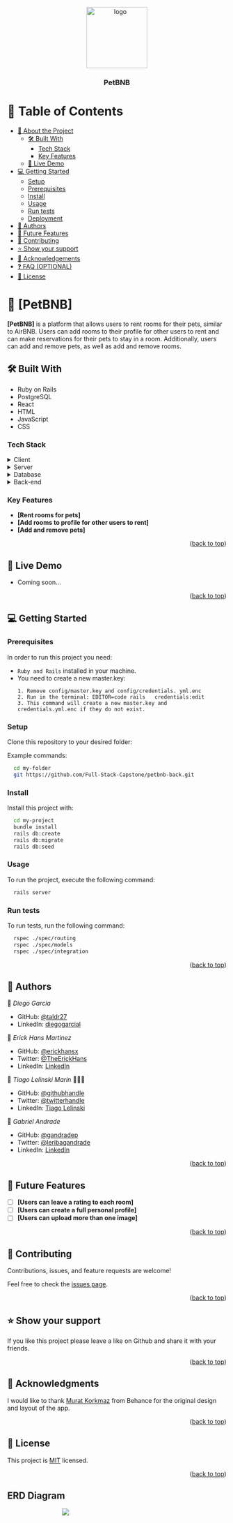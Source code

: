 <a name="readme-top"></a>

<div align="center">
  <img src="./src/images/logo-no-background.png" alt="logo" width="140"  height="auto" />
  <br/>

  <h3><b>PetBNB</b></h3>

</div>

# 📗 Table of Contents

- [📖 About the Project](#about-project)
  - [🛠 Built With](#built-with)
    - [Tech Stack](#tech-stack)
    - [Key Features](#key-features)
  - [🚀 Live Demo](#live-demo)
- [💻 Getting Started](#getting-started)
  - [Setup](#setup)
  - [Prerequisites](#prerequisites)
  - [Install](#install)
  - [Usage](#usage)
  - [Run tests](#run-tests)
  - [Deployment](#triangular_flag_on_post-deployment)
- [👥 Authors](#authors)
- [🔭 Future Features](#future-features)
- [🤝 Contributing](#contributing)
- [⭐️ Show your support](#support)
- [🙏 Acknowledgements](#acknowledgements)
- [❓ FAQ (OPTIONAL)](#faq)
- [📝 License](#license)

# 📖 [PetBNB] <a name="about-project"></a>

**[PetBNB]** is a platform that allows users to rent rooms for their pets, similar to AirBNB. Users can add rooms to their profile for other users to rent and can make reservations for their pets to stay in a room. Additionally, users can add and remove pets, as well as add and remove rooms.

## 🛠 Built With <a name="built-with"></a>

- Ruby on Rails
- PostgreSQL
- React
- HTML
- JavaScript
- CSS

### Tech Stack <a name="tech-stack"></a>

<details>
  <summary>Client</summary>
  <ul>
    <li><a href="https://reactjs.org/">React.js</a></li>
  </ul>
</details>

<details>
  <summary>Server</summary>
  <ul>
    <li><a href="https://expressjs.com/">Express.js</a></li>
  </ul>
</details>

<details>
<summary>Database</summary>
  <ul>
    <li><a href="https://www.postgresql.org/">PostgreSQL</a></li>
  </ul>
</details>

<details>
<summary>Back-end</summary>
  <ul>
    <li><a href="https://www.rubyonrails.org/">RubyOnRails</a></li>
  </ul>
</details>

### Key Features <a name="key-features"></a>

- **[Rent rooms for pets]**
- **[Add rooms to profile for other users to rent]**
- **[Add and remove pets]**

<p align="right">(<a href="#readme-top">back to top</a>)</p>

## 🚀 Live Demo <a name="live-demo"></a>

- Coming soon...

<p align="right">(<a href="#readme-top">back to top</a>)</p>

## 💻 Getting Started <a name="getting-started"></a>

### Prerequisites

In order to run this project you need:

- `Ruby and Rails` installed in your machine.
- You need to create a new master.key:
  ```
  1. Remove config/master.key and config/credentials. yml.enc
  2. Run in the terminal: EDITOR=code rails   credentials:edit 
  3. This command will create a new master.key and  credentials.yml.enc if they do not exist.
### Setup

Clone this repository to your desired folder:

Example commands:

```sh
  cd my-folder
  git https://github.com/Full-Stack-Capstone/petbnb-back.git
```

### Install

Install this project with:

```sh
  cd my-project
  bundle install
  rails db:create
  rails db:migrate
  rails db:seed
```

### Usage

To run the project, execute the following command:

```sh
  rails server
```

### Run tests

To run tests, run the following command:

```sh
  rspec ./spec/routing
  rspec ./spec/models
  rspec ./spec/integration
```

<p align="right">(<a href="#readme-top">back to top</a>)</p>

## 👥 Authors <a name="authors"></a>

👤 _Diego Garcia_

- GitHub: [@taldr27](https://github.com/taldr27)
- LinkedIn: [diegogarcial](https://www.linkedin.com/in/diegogarcial/)

👤 _Erick Hans Martinez_

- GitHub: [@erickhansx](https://github.com/erickhansx)
- Twitter: [@TheErickHans](https://twitter.com/TheErickHans)
- LinkedIn: [LinkedIn](https://linkedin.com/in/linkedinhandle)

👤 _Tiago Lelinski Marin_ 🧑🏻‍💻

- GitHub: [@githubhandle](https://github.com/Tiago-Lelinski-Marin)
- Twitter: [@twitterhandle](https://twitter.com/LelinskiMarin)
- LinkedIn: [Tiago Lelinski](https://www.linkedin.com/in/tiago-lelinski-marin/)

👤 _Gabriel Andrade_

- GitHub: [@gandradep](https://github.com/gandradep)
- Twitter: [@leribagandrade](https://twitter.com/leribagandrade)
- LinkedIn: [LinkedIn](https://linkedin.com/in/gabriel-andrade-silla-turca)

<p align="right">(<a href="#readme-top">back to top</a>)</p>

## 🔭 Future Features <a name="future-features"></a>

- [ ] **[Users can leave a rating to each room]**
- [ ] **[Users can create a full personal profile]**
- [ ] **[Users can upload more than one image]**

<p align="right">(<a href="#readme-top">back to top</a>)</p>

## 🤝 Contributing <a name="contributing"></a>

Contributions, issues, and feature requests are welcome!

Feel free to check the [issues page](../../issues/).

<p align="right">(<a href="#readme-top">back to top</a>)</p>

## ⭐️ Show your support <a name="support"></a>

If you like this project please leave a like on Github and share it with your friends.

<p align="right">(<a href="#readme-top">back to top</a>)</p>

## 🙏 Acknowledgments <a name="acknowledgements"></a>

I would like to thank [Murat Korkmaz](https://www.behance.net/muratk) from Behance for the original design and layout of the app.

<p align="right">(<a href="#readme-top">back to top</a>)</p>

## 📝 License <a name="license"></a>

This project is [MIT](./LICENSE) licensed.

<p align="right">(<a href="#readme-top">back to top</a>)</p>

<h2>ERD Diagram</h2>
<div style="max-width: 50%; margin: 0 auto">
<img src="./src/images/erddiagram.jpeg">
</div>
